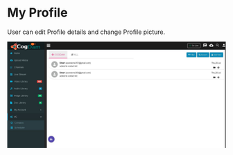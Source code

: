 # My Profile

User can edit Profile details and change Profile picture.

![](../.gitbook/assets/image%20%28131%29.png)


